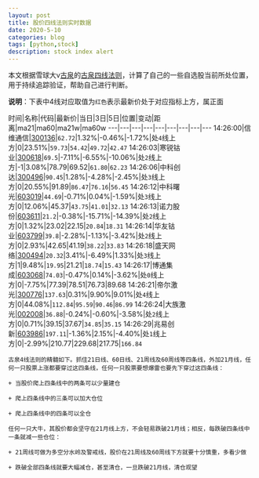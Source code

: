 ```yaml
---
layout: post
title: 股价四线法则实时数据
date: 2020-5-10
categories: blog
tags: [python,stock]
description: stock index alert
---
```



本文根据雪球大v[古泉](https://xueqiu.com/u/7148646888)的[古泉四线法则](https://xueqiu.com/7148646888/130498192)，计算了自己的一些自选股当前所处位置，用于持续追踪验证，帮助自己进行判断。

**说明**：下表中4线对应取值为`红色`表示最新价处于对应指标上方，属正面

时间|名称|代码|最新价|当日|3日|5日|位置|变动|距离|ma21|ma60|ma21w|ma60w
---|---|---|---|---|---|---|---|---
14:26:00|信维通信|[300136](https://xueqiu.com/S/SZ300136)|`62.72`|1.32%|-0.46%|-1.72%|处`4`线上方|0|23.51%|`59.73`|`54.42`|`49.72`|`42.47`
14:26:03|寒锐钴业|[300618](https://xueqiu.com/S/SZ300618)|`69.5`|-7.11%|-6.55%|-10.06%|处`2`线上方|-1|3.08%|78.79|69.52|`61.80`|`62.23`
14:26:06|中科创达|[300496](https://xueqiu.com/S/SZ300496)|`90.45`|1.28%|-4.28%|-2.45%|处`3`线上方|0|20.55%|91.89|`86.47`|`76.16`|`56.45`
14:26:12|中科曙光|[603019](https://xueqiu.com/S/SH603019)|`44.69`|-0.71%|0.04%|-1.59%|处`3`线上方|0|12.06%|45.37|`43.75`|`41.01`|`32.13`
14:26:13|诺力股份|[603611](https://xueqiu.com/S/SH603611)|`21.2`|-0.38%|-15.71%|-14.39%|处`2`线上方|0|1.32%|23.02|22.15|`20.84`|`18.31`
14:26:14|华友钴业|[603799](https://xueqiu.com/S/SH603799)|`39.8`|-2.28%|-1.13%|-3.42%|处`2`线上方|0|2.93%|42.65|41.19|`38.22`|`33.83`
14:26:18|盛天网络|[300494](https://xueqiu.com/S/SZ300494)|`20.32`|3.41%|-6.49%|1.33%|处`3`线上方|1|9.48%|`19.95`|21.21|`18.74`|`15.43`
14:26:17|博通集成|[603068](https://xueqiu.com/S/SH603068)|`74.03`|-0.47%|0.14%|-3.62%|处`0`线上方|0|-7.75%|77.39|78.51|76.73|89.68
14:26:21|帝尔激光|[300776](https://xueqiu.com/S/SZ300776)|`137.63`|0.31%|9.90%|9.01%|处`4`线上方|0|44.08%|`112.84`|`95.59`|`90.46`|`86.99`
14:26:24|大族激光|[002008](https://xueqiu.com/S/SZ002008)|`36.88`|-0.24%|-0.60%|-3.58%|处`2`线上方|0|0.71%|39.15|37.67|`34.85`|`35.15`
14:26:29|兆易创新|[603986](https://xueqiu.com/S/SH603986)|`197.11`|-1.36%|2.15%|-4.40%|处`1`线上方|0|-2.99%|210.77|229.68|217.75|`166.84`

```
古泉4线法则的精髓如下。抓住21日线、60日线、21周线及60周线等四条线，外加21月线，任何一只股票上涨都要穿过这四条线，任何一只股票要想爆雷也要先下穿过这四条线：

+ 当股价爬上四条线中的两条可以少量建仓

+ 爬上四条线中的三条可以加大仓位

+ 爬上四条线中的四条可以全仓

任何一只大牛，其股价都会坚守在21月线上方，不会轻易跌破21月线；相反，每跌破四条线中一条就减一些仓位：

+ 21周线可做为多空分水岭及警戒线，股价在21周线及60周线下方就要十分慎重，多看少做

+ 跌破全部四条线就要大幅减仓，甚至清仓，一旦跌破21月线，清仓观望
```